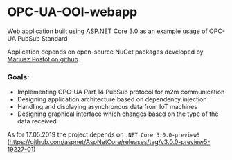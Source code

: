 # OPC-UA-OOI-webapp


Web application built using ASP.NET Core 3.0 as an example usage of OPC-UA PubSub Standard

Application depends on open-source NuGet packages developed by [Mariusz Postół on github](https://github.com/mpostol/OPC-UA-OOI).

### Goals:

- Implementing OPC-UA Part 14 PubSub protocol for m2m communication
- Designing application architecture based on dependency injection
- Handling and displaying asynchronous data from IoT machines
- Designing graphical interface which changes based on the type of the data received

As for 17.05.2019 the project depends on ```.NET Core 3.0.0-preview5``` (https://github.com/aspnet/AspNetCore/releases/tag/v3.0.0-preview5-19227-01)
